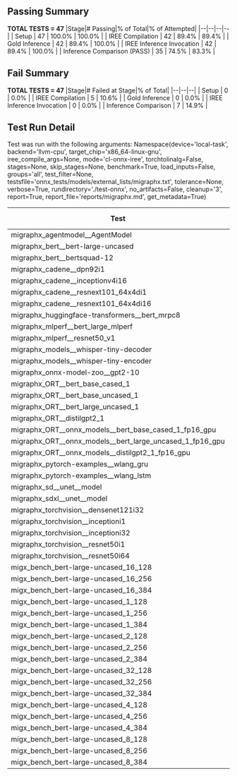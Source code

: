 ## Passing Summary

**TOTAL TESTS = 47**
|Stage|# Passing|% of Total|% of Attempted|
|--|--|--|--|
| Setup | 47 | 100.0% | 100.0% |
| IREE Compilation | 42 | 89.4% | 89.4% |
| Gold Inference | 42 | 89.4% | 100.0% |
| IREE Inference Invocation | 42 | 89.4% | 100.0% |
| Inference Comparison (PASS) | 35 | 74.5% | 83.3% |
## Fail Summary

**TOTAL TESTS = 47**
|Stage|# Failed at Stage|% of Total|
|--|--|--|
| Setup | 0 | 0.0% |
| IREE Compilation | 5 | 10.6% |
| Gold Inference | 0 | 0.0% |
| IREE Inference Invocation | 0 | 0.0% |
| Inference Comparison | 7 | 14.9% |
## Test Run Detail
Test was run with the following arguments:
Namespace(device='local-task', backend='llvm-cpu', target_chip='x86_64-linux-gnu', iree_compile_args=None, mode='cl-onnx-iree', torchtolinalg=False, stages=None, skip_stages=None, benchmark=True, load_inputs=False, groups='all', test_filter=None, testsfile='onnx_tests/models/external_lists/migraphx.txt', tolerance=None, verbose=True, rundirectory='./test-onnx', no_artifacts=False, cleanup='3', report=True, report_file='reports/migraphx.md', get_metadata=True)

| Test | Exit Status | Mean Benchmark Time (ms) | Notes |
|--|--|--|--|
| migraphx_agentmodel__AgentModel | compilation | None | |
| migraphx_bert__bert-large-uncased | PASS | 371.4778187374274 | |
| migraphx_bert__bertsquad-12 | compilation | None | |
| migraphx_cadene__dpn92i1 | PASS | 176.41229989627996 | |
| migraphx_cadene__inceptionv4i16 | PASS | 6427.869703620672 | |
| migraphx_cadene__resnext101_64x4di1 | PASS | 321.38791990776855 | |
| migraphx_cadene__resnext101_64x4di16 | PASS | 5094.667315483093 | |
| migraphx_huggingface-transformers__bert_mrpc8 | PASS | 379.8834203432004 | |
| migraphx_mlperf__bert_large_mlperf | Numerics | 421.1245408902566 | |
| migraphx_mlperf__resnet50_v1 | PASS | 88.58855627477169 | |
| migraphx_models__whisper-tiny-decoder | PASS | 31.478395798441127 | |
| migraphx_models__whisper-tiny-encoder | Numerics | 180.43753173616196 | |
| migraphx_onnx-model-zoo__gpt2-10 | compilation | None | |
| migraphx_ORT__bert_base_cased_1 | PASS | 89.02860494951408 | |
| migraphx_ORT__bert_base_uncased_1 | PASS | 84.69889142240088 | |
| migraphx_ORT__bert_large_uncased_1 | PASS | 371.0170177121957 | |
| migraphx_ORT__distilgpt2_1 | PASS | 31.508833709834274 | |
| migraphx_ORT__onnx_models__bert_base_cased_1_fp16_gpu | Numerics | 593.9447457591692 | |
| migraphx_ORT__onnx_models__bert_large_uncased_1_fp16_gpu | Numerics | 243.40914438168207 | |
| migraphx_ORT__onnx_models__distilgpt2_1_fp16_gpu | Numerics | 39.47492613008728 | |
| migraphx_pytorch-examples__wlang_gru | PASS | 94.00686166352695 | |
| migraphx_pytorch-examples__wlang_lstm | PASS | 52.8880387544632 | |
| migraphx_sd__unet__model | import_model | None | |
| migraphx_sdxl__unet__model | import_model | None | |
| migraphx_torchvision__densenet121i32 | PASS | 1513.8501226902008 | |
| migraphx_torchvision__inceptioni1 | PASS | 208.26757161153685 | |
| migraphx_torchvision__inceptioni32 | PASS | 5714.954112966855 | |
| migraphx_torchvision__resnet50i1 | PASS | 86.41421608626842 | |
| migraphx_torchvision__resnet50i64 | PASS | 5925.002920130889 | |
| migx_bench_bert-large-uncased_16_128 | PASS | 2577.3894165952997 | |
| migx_bench_bert-large-uncased_16_256 | PASS | 4020.4449643691382 | |
| migx_bench_bert-large-uncased_16_384 | Numerics | 5784.179260333379 | |
| migx_bench_bert-large-uncased_1_128 | PASS | 183.68324233839908 | |
| migx_bench_bert-large-uncased_1_256 | PASS | 258.1264854719241 | |
| migx_bench_bert-large-uncased_1_384 | PASS | 390.88872882227105 | |
| migx_bench_bert-large-uncased_2_128 | PASS | 387.3597960919142 | |
| migx_bench_bert-large-uncased_2_256 | PASS | 611.8854607144991 | |
| migx_bench_bert-large-uncased_2_384 | PASS | 808.710265904665 | |
| migx_bench_bert-large-uncased_32_128 | PASS | 5076.104963819185 | |
| migx_bench_bert-large-uncased_32_256 | PASS | 7911.205782244603 | |
| migx_bench_bert-large-uncased_32_384 | Numerics | 11357.793156057596 | |
| migx_bench_bert-large-uncased_4_128 | PASS | 714.7674125929674 | |
| migx_bench_bert-large-uncased_4_256 | PASS | 1135.771255940199 | |
| migx_bench_bert-large-uncased_4_384 | PASS | 1513.000910480817 | |
| migx_bench_bert-large-uncased_8_128 | PASS | 1295.167725533247 | |
| migx_bench_bert-large-uncased_8_256 | PASS | 2049.008763084809 | |
| migx_bench_bert-large-uncased_8_384 | PASS | 2895.162490506967 | |
